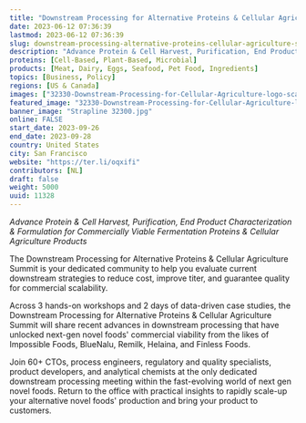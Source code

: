 ```yaml
---
title: "Downstream Processing for Alternative Proteins & Cellular Agriculture Summit"
date: 2023-06-12 07:36:39
lastmod: 2023-06-12 07:36:39
slug: downstream-processing-alternative-proteins-cellular-agriculture-summit
description: "Advance Protein & Cell Harvest, Purification, End Product Characterization & Formulation for Commercially Viable Fermentation Proteins & Cellular Agriculture ProductsThe Downstream Processing for Alternative Proteins & Cellular Agriculture Summit is your dedicated community to help you evaluate current downstream strategies to reduce cost, improve titer, and guarantee quality for commercial scalability."
proteins: [Cell-Based, Plant-Based, Microbial]
products: [Meat, Dairy, Eggs, Seafood, Pet Food, Ingredients]
topics: [Business, Policy]
regions: [US & Canada]
images: ["32330-Downstream-Processing-for-Cellular-Agriculture-logo-scaled.jpg","Strapline 32300.jpg"]
featured_image: "32330-Downstream-Processing-for-Cellular-Agriculture-logo-scaled.jpg"
banner_image: "Strapline 32300.jpg"
online: FALSE
start_date: 2023-09-26
end_date: 2023-09-28
country: United States
city: San Francisco
website: "https://ter.li/oqxifi"
contributors: [NL]
draft: false
weight: 5000
uuid: 11328
---
```

*Advance Protein & Cell Harvest, Purification, End Product
Characterization & Formulation for Commercially Viable Fermentation
Proteins & Cellular Agriculture Products*

The Downstream Processing for Alternative Proteins & Cellular
Agriculture Summit is your dedicated community to help you evaluate
current downstream strategies to reduce cost, improve titer, and
guarantee quality for commercial scalability.

Across 3 hands-on workshops and 2 days of data-driven case studies, the
Downstream Processing for Alternative Proteins & Cellular Agriculture
Summit will share recent advances in downstream processing that have
unlocked next-gen novel foods' commercial viability from the likes of
Impossible Foods, BlueNalu, Remilk, Helaina, and Finless Foods.

Join 60+ CTOs, process engineers, regulatory and quality specialists,
product developers, and analytical chemists at the only dedicated
downstream processing meeting within the fast-evolving world of next gen
novel foods. Return to the office with practical insights to rapidly
scale-up your alternative novel foods' production and bring your product
to customers.
